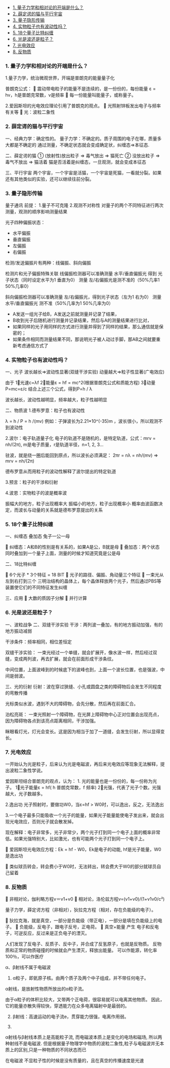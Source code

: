 - [1. 量子力学和相对论的开端是什么？](#1-量子力学和相对论的开端是什么)
- [2. 薛定谔的猫与平行宇宙](#2-薛定谔的猫与平行宇宙)
- [3. 量子隐形传输](#3-量子隐形传输)
- [4. 实物粒子也有波动性吗？](#4-实物粒子也有波动性吗)
- [5. 18个量子比特纠缠](#5-18个量子比特纠缠)
- [6. 光是波还是粒子？](#6-光是波还是粒子)
- [7. 光电效应](#7-光电效应)
- [8. 反物质](#8-反物质)

### 1. 量子力学和相对论的开端是什么？

1.量子力学，统治微观世界，开端是普朗克的能量量子化

普朗克公式：
	震动带电粒子的能量不是连续的，是一份份的，每份能量 ε = hv，h是普朗克常数，v是频率
	每一份能量叫能量子，或称量子。

2.爱因斯坦的光电效应理论引用了普朗克的观点。
	光照射锌板发出电子与频率有关等
	光：波粒二象性

### 2. 薛定谔的猫与平行宇宙
一、经典力学：确定性的。
量子力学：不确定的。质子周围的电子在哪，质量多大都是不确定的
通过测量，不确定状态就会变成确定状，纠缠态=>本征态.

二、薛定谔的猫
① (放射性)放出粒子 => 毒气放出 => 猫死亡
② 没放出粒子 => 毒气不放出 => 猫活着
猫是否活着是纠缠态，一旦观测，就会变成本征态

三、平行宇宙
两个宇宙，一个宇宙是活猫，一个宇宙是死猫，一看就分裂。如果还有其他类似的实验，还可以继续往前分裂。




### 3. 量子隐形传输

量子通讯
前提：
1.量子不可克隆
2.观测不对称性 对量子的两个不同特征进行两次测量，观测的顺序影响测量结果


光子四种偏振状态：
- 水平偏振 
- 垂直偏振 
- 左偏振 
- 右偏振

检测/发送偏振片有两种：线偏振、斜向偏振

检测片和光子偏振特殊关联
线偏振检测器可以准确测量 水平/垂直偏振光 得到 光子状态（同时设定水平为1 垂直为0） 测量 左/右偏振光是测不准的（50%几率1 50%几率0）

斜向偏振检测器可以准确测量 左/右偏振光，得到光子状态（左为1 右为0） 测量水平/垂直偏振光 测不准（50%几率为1 50%几率为0）


- A发送一组光子给B，A发送之前就测量并记录了结果，
- B收到光子后随机进行测量并记录结果，然后与A的测量结果进行比对，
- 如果同样的光子用同样的方式进行测量并得到了同样的结果，那么通信就是保密的；
- 如果条件相同而测量结果不同，那说明光子被人动过手脚，那AB之间就要重新考虑通信方式了




### 4. 实物粒子也有波动性吗？
一、光子
波长越长=>波动性显著(双缝干涉实验)
动量越大=>粒子性显著(广电效应)

由于
1⃣️光速c=λf
2⃣️能量ε = hf = mc^2(根据普朗克公式和质能方程)
3⃣️动量P=mc=ε/c
结合上述三个公式，得到P=h / λ

波长越长，波动性越明显，频率越大，粒子性越明显

二、物质波
1.德布罗意：粒子也有波动性

λ = h / P = h /(mv)
例如：子弹波长为2.21*10^(-35)m ，波长很小，所以观测不到波动性

2.波尔：电子轨道量子化
电子的轨道不是随机的，是特定轨道，公式：mrv = nh/(2π), m是电子质量，r是轨道半径，n=1, 2, 3…

驻波，就是绕一圈后能回到原点，所以波长必须满足： 2πr = nλ = nh/(mv) => mrv = nh/(2π)

德布罗意从而用粒子的波动性解释了波尔提出的特定轨道

3.预言：粒子的干涉和衍射

4.波恩：实物粒子的波是概率波

振幅大的地方，粒子出现概率大
振幅小的地方，粒子出现概率小
概率由波函数决定，而波长与动量的关系就是德布罗意提出的关系



### 5. 18个量子比特纠缠
一、纠缠态 叠加态
兔子一公一母

	纠缠态：A和B的性别是有关系的，如果A是公，B就是母
	叠加态：两个状态 同时叠加到一个量子上面，测量的时候才知道究竟是公是母

二、18比特纠缠

	6个光子 * 3个特征 = 18 BIT
	光子的路径、偏振、角动量三个特征
	一束光从左到右打到三个 三明治结构的晶体上，每个晶体释放两个光子，然后通过PBS等装置使它们的不同特征发生纠缠

三、应用
	大数的质因子分解
	并行计算


### 6. 光是波还是粒子？
一、波粒战争
二、双缝干涉实验
干涉：两列波一叠加，有的地方振动加强，有的地方振动减弱

干涉条件：频率相同，相位差恒定


双缝干涉实验：
一束光经过一个单缝，就会扩展开，像水波一样，然后经过双缝，变成两列波，再去扩展，就会在前面形成干涉条纹。

中间位置，上面波峰到的时候底下的波峰也到，上面一个波长位置，也是强波，中间是弱波。

三、光的衍射
衍射：波在穿过狭缝、小孔或圆盘之类的障碍物后会发生不同程度的弯散传播

光标类似水波，遇到不大的障碍物，会先分散，然后再在前面汇合。

泊松亮斑：
一束光照射一个障碍物，在光屏上障碍物中心正对位置会出现亮点，因为障碍物各点到该亮点距离相同，干涉加强。

眯眼看灯光，灯光会变长。这是因为相当于加了一道缝，会发生衍射，所以显得变长。


### 7. 光电效应
一开始认为光是粒子，后来认为光是电磁波，再后来光电效应等现象无法解释，提出波粒二象性学说。


爱因斯坦结合普朗克的观点，认为：
1.
光的能量也是一份份的，每一份称为光子。
1⃣️光子能量ε = hf( h 普朗克常数，f 频率)
2⃣️光强，代表了光子个数。光强越大，光子数越多。

2.逸出功
光子照射时，要做功W0，当ε=hf > W0时，可以逸出，反之，无法逸出

3.一个电子最多只能吸收一个光子的能量，如果光子能量能使电子发出来，就会出现光电效应，否则光子就会散发掉。

现在解释：电子非常多，光子非常少，两个光子打到同一个电子上面的概率非常低。如果光强特别大，比如激光，也有可能两个光子打到同一个电子上。


	爱因斯坦光电效应方程：Ek = hf - W0，Ek是电子的动能, hf是光子能量，W0是逸出功

	类似球员转会，转会费小于W0时，无法转出，转会费大于W0的部分就球员自己留着



### 8. 反物质
	非相对论，伽利略方程v＝v1+v0
	相对论，洛伦兹方程v=(v1+v0)/(1+v1v0/c²)

量子力学，薛定谔方程（非相对），狄拉克方程（相对，存在负能级的电子）。

	狄拉克海，就是真空，一部分是负能级（带正电），一部分是填在负能级上的电子。
	负能级，反电子，跟电子反号，正电荷。
	真空+能量  产生  电子和反电子，可逆反应，反过来是正负电子的湮灭。

人们发现了反电子、反质子、反中子，并合成了反氢原子，也就是反物质。
反物质和正常的物质碰撞的时候就会产生湮灭，释放出能量。
可以作能源，转化率100％，可以作医疗


α、β射线不属于电磁波

1. α粒子，即氦原子核。由两个质子及两个中子组成，并不带任何电子。

α射线，是放射性物质所放出的α粒子流。

由于α粒子的体积比较大，又带两个正电荷，很容易就可以电离其他物质。
因此，它的能量亦散失得较快，穿透能力在众多电离辐射中是最弱的。


2. β射线：高速运动的电子流e，贯穿能力很强，电离作用弱。

3. 
α射线与β射线本质上是高能粒子流, 而电磁波本质上是变化的电场和磁场, 所以两种射线不是电磁波.
但是根据量子物理学中物质的波粒二象性,粒子与电磁波并无本质上的区别,只是一种物质的不同状态而已


在电磁波 不显粒子性的时候是没有质量的，且在真空的传播速度是光速

